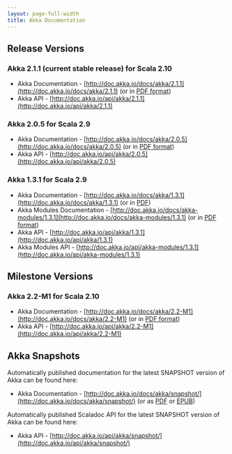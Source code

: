 ```yaml
---
layout: page-full-width
title: Akka Documentation
---
```


## Release Versions

### Akka 2.1.1 (current stable release) for Scala 2.10

* Akka Documentation - [http://doc.akka.io/docs/akka/2.1.1](http://doc.akka.io/docs/akka/2.1.1) (or in [PDF format](http://doc.akka.io/docs/akka/2.1.1/Akka.pdf))
* Akka API - [http://doc.akka.io/api/akka/2.1.1](http://doc.akka.io/api/akka/2.1.1)

### Akka 2.0.5 for Scala 2.9

* Akka Documentation - [http://doc.akka.io/docs/akka/2.0.5](http://doc.akka.io/docs/akka/2.0.5) (or in [PDF format](http://doc.akka.io/docs/akka/2.0.5/Akka.pdf))
* Akka API - [http://doc.akka.io/api/akka/2.0.5](http://doc.akka.io/api/akka/2.0.5)


### Akka 1.3.1 for Scala 2.9

* Akka Documentation - [http://doc.akka.io/docs/akka/1.3.1](http://doc.akka.io/docs/akka/1.3.1) (or in [PDF](http://doc.akka.io/docs/akka/1.3.1/Akka.pdf))
* Akka Modules Documentation - [http://doc.akka.io/docs/akka-modules/1.3.1](http://doc.akka.io/docs/akka-modules/1.3.1) (or in [PDF format](http://doc.akka.io/docs/akka-modules/1.3.1/AkkaModules.pdf))
* Akka API - [http://doc.akka.io/api/akka/1.3.1](http://doc.akka.io/api/akka/1.3.1)
* Akka Modules API - [http://doc.akka.io/api/akka-modules/1.3.1](http://doc.akka.io/api/akka-modules/1.3.1)


## Milestone Versions

### Akka 2.2-M1 for Scala 2.10

* Akka Documentation - [http://doc.akka.io/docs/akka/2.2-M1](http://doc.akka.io/docs/akka/2.2-M1) (or in [PDF format](http://doc.akka.io/docs/akka/2.2-M1/Akka.pdf))
* Akka API - [http://doc.akka.io/api/akka/2.2-M1](http://doc.akka.io/api/akka/2.2-M1)

## Akka Snapshots

Automatically published documentation for the latest SNAPSHOT version of Akka can be found here:

* Akka Documentation - [http://doc.akka.io/docs/akka/snapshot/](http://doc.akka.io/docs/akka/snapshot/) (or as [PDF](http://doc.akka.io/docs/akka/snapshot/Akka.pdf) or [EPUB](http://doc.akka.io/docs/akka/snapshot/Akka.epub))

Automatically published Scaladoc API for the latest SNAPSHOT version of Akka can be found here:

* Akka API - [http://doc.akka.io/api/akka/snapshot/](http://doc.akka.io/api/akka/snapshot/)
